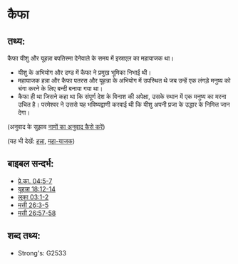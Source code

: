 # कैफा #

## तथ्य: ##

कैफा यीशु और यूहन्ना बपतिस्मा देनेवाले के समय में इस्राएल का महायाजक था।

 * यीशु के अभियोग और दण्ड में कैफा ने प्रमुख भूमिका निभाई थी।
 * महायाजक हन्ना और कैफा पतरस और यूहन्ना के अभियोग में उपस्थित थे जब उन्हें एक लंगड़े मनुष्य को चंगा करने के लिए बन्दी बनाया गया था।
 * कैफा ही था जिसने कहा था कि संपूर्ण देश के विनाश की अपेक्षा, उसके स्थान में एक मनुष्य का मरना उचित है। परमेश्वर ने उससे यह भविष्यद्वाणी करवाई थी कि यीशु अपनी प्रजा के उद्धार के निमित्त जान देगा।

(अनुवाद के सुझाव [नामों का अनुवाद कैसे करें](rc://en/ta/man/translate/translate-names))

(यह भी देखें: [हन्ना](../names/annas.md), [महा-याजक](../kt/highpriest.md))

## बाइबल सन्दर्भ: ##

* [प्रे.का. 04:5-7](rc://en/tn/help/act/04/05)
* [यूहन्ना 18:12-14](rc://en/tn/help/jhn/18/12)
* [लूका 03:1-2](rc://en/tn/help/luk/03/01)
* [मत्ती 26:3-5](rc://en/tn/help/mat/26/03)
* [मत्ती 26:57-58](rc://en/tn/help/mat/26/57)

## शब्द तथ्य: ##

* Strong's: G2533
